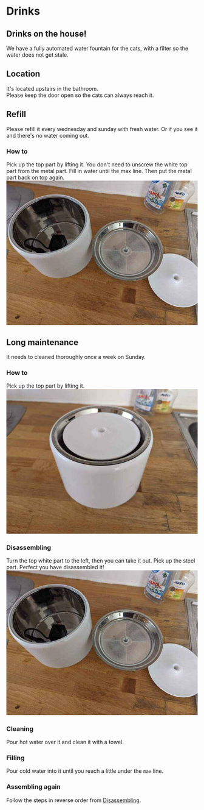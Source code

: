 # Drinks

## Drinks on the house!
We have a fully automated water fountain for the cats, with a filter so the water does not get stale.

## Location
It's located upstairs in the bathroom.  
Please keep the door open so the cats can always reach it.

## Refill
Please refill it every wednesday and sunday with fresh water.
Or if you see it and there's no water coming out.

### How to
Pick up the top part by lifting it.
You don't need to unscrew the white top part from the metal part.
Fill in water until the max line.
Then put the metal part back on top again.
![drawing](assets/water_fountain_disassembled.jpg)

## Long maintenance
It needs to cleaned thoroughly once a week on Sunday.

### How to
Pick up the top part by lifting it.
![drawing](assets/water_fountain.jpg)

### Disassembling
Turn the top white part to the left, then you can take it out.
Pick up the steel part.
Perfect you have disassembled it!
![drawing](assets/water_fountain_disassembled.jpg)

### Cleaning
Pour hot water over it and clean it with a towel.

### Filling
Pour cold water into it until you reach a little under the `max` line.

### Assembling again
Follow the steps in reverse order from [Disassembling](#disassembling).